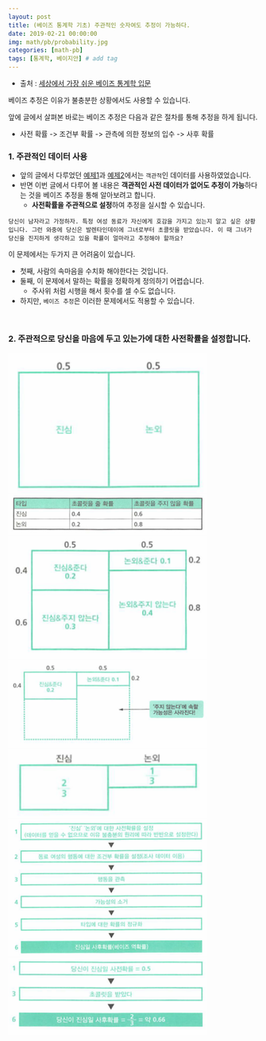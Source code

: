 ```yaml
---
layout: post
title: (베이즈 통계학 기초) 주관적인 숫자여도 추정이 가능하다.
date: 2019-02-21 00:00:00
img: math/pb/probability.jpg
categories: [math-pb] 
tags: [통계학, 베이지안] # add tag
---
```


+ 출처 : [세상에서 가장 쉬운 베이즈 통계학 입문](https://www.aladin.co.kr/shop/wproduct.aspx?ItemId=103947200)

베이즈 추정은 이유가 불충분한 상황에서도 사용할 수 있습니다.

앞에 글에서 살펴본 바로는 베이즈 추정은 다음과 같은 절차를 통해 추정을 하게 됩니다.

+ 사전 확률 -> 조건부 확률 -> 관측에 의한 정보의 입수 -> 사후 확률

### 1. 주관적인 데이터 사용

+ 앞의 글에서 다루었던 [예제1](https://gaussian37.github.io/math-pb-bayes-basic1/)과 [예제2](https://gaussian37.github.io/math-pb-bayes-basic2/)에서는 `객관적`인 데이터를 사용하였었습니다.
+ 반면 이번 글에서 다루어 볼 내용은 **객관적인 사전 데이터가 없어도 추정이 가능**하다는 것을 베이즈 추정을 통해 알아보려고 합니다.
  + **사전확률을 주관적으로 설정**하여 추정을 실시할 수 있습니다.
  
```
당신이 남자라고 가정하자. 특정 여성 동료가 자신에게 호감을 가지고 있는지 알고 싶은 상황입니다. 그런 와중에 당신은 발렌타인데이에 그녀로부터 초콜릿을 받았습니다. 이 때 그녀가 당신을 진지하게 생각하고 있을 확률이 얼마라고 추정해야 할까요?
```

이 문제에서는 두가지 큰 어려움이 있습니다.
+ 첫째, 사람의 속마음을 수치화 해야한다는 것입니다.
+ 둘째, 이 문제에서 말하는 확률을 정확하게 정의하기 어렵습니다.
  + 주사위 처럼 시행을 해서 횟수를 셀 수도 없습니다.
+ 하지만, `베이즈 추정`은 이러한 문제에서도 적용할 수 있습니다.

<br>

### 2. 주관적으로 당신을 마음에 두고 있는가에 대한 사전확률을 설정합니다.

<img src="../assets/img/math/pb/bayes-basic3/3-1.PNG" alt="Drawing" style="width: 400px;"/>

<img src="../assets/img/math/pb/bayes-basic3/3-2.PNG" alt="Drawing" style="width: 400px;"/>

<img src="../assets/img/math/pb/bayes-basic3/3-3.PNG" alt="Drawing" style="width: 400px;"/>

<img src="../assets/img/math/pb/bayes-basic3/3-4.PNG" alt="Drawing" style="width: 400px;"/>

<img src="../assets/img/math/pb/bayes-basic3/3-5.PNG" alt="Drawing" style="width: 400px;"/>

<img src="../assets/img/math/pb/bayes-basic3/3-6.PNG" alt="Drawing" style="width: 400px;"/>

<img src="../assets/img/math/pb/bayes-basic3/3-7.PNG" alt="Drawing" style="width: 400px;"/>
